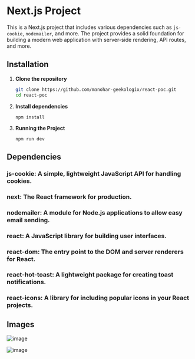 # Next.js Project

This is a Next.js project that includes various dependencies such as `js-cookie`, `nodemailer`, and more. The project provides a solid foundation for building a modern web application with server-side rendering, API routes, and more.

## Installation

1. **Clone the repository**

   ```bash
   git clone https://github.com/manohar-geekologix/react-poc.git
   cd react-poc
   ```

2. **Install dependencies**

   ```
   npm install
   ```

3. **Running the Project**

    ```
    npm run dev
    ```

## Dependencies
   ### js-cookie: A simple, lightweight JavaScript API for handling cookies.
   ### next: The React framework for production.
   ### nodemailer: A module for Node.js applications to allow easy email sending.
   ### react: A JavaScript library for building user interfaces.
   ### react-dom: The entry point to the DOM and server renderers for React.
   ### react-hot-toast: A lightweight package for creating toast notifications.
   ### react-icons: A library for including popular icons in your React projects.

## Images
![image](https://github.com/user-attachments/assets/6964b8e0-5fd9-4b2e-900d-849565ddd40f)

![image](https://github.com/user-attachments/assets/286a29be-6d58-4172-9dfd-89931430f8f7)

